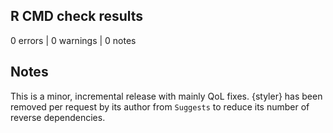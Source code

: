 ## R CMD check results

0 errors | 0 warnings | 0 notes

## Notes

This is a minor, incremental release with mainly QoL fixes.
{styler} has been removed per request by its author from `Suggests` to reduce its number of reverse dependencies.
